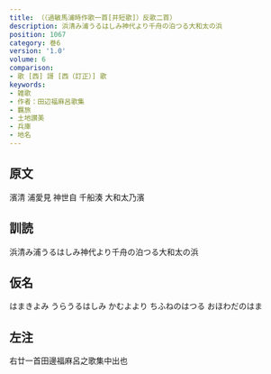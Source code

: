 ```yaml
---
title: （（過敏馬浦時作歌一首[并短歌]）反歌二首）
description: 浜清み浦うるはしみ神代より千舟の泊つる大和太の浜
position: 1067
category: 巻6
version: '1.0'
volume: 6
comparison:
- 歌 [西] 謌 [西（訂正）] 歌
keywords:
- 雑歌
- 作者：田辺福麻呂歌集
- 羈旅
- 土地讃美
- 兵庫
- 地名
---
```


## 原文

濱清 浦愛見 神世自 千船湊 大和太乃濱

## 訓読

浜清み浦うるはしみ神代より千舟の泊つる大和太の浜

## 仮名

はまきよみ うらうるはしみ かむよより ちふねのはつる おほわだのはま

## 左注

右廿一首田邊福麻呂之歌集中出也
